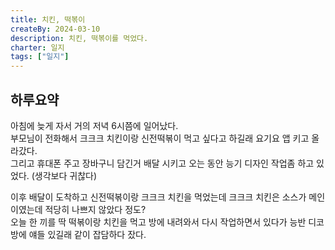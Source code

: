```yaml
---
title: 치킨, 떡볶이
createBy: 2024-03-10
description: 치킨, 떡볶이를 먹었다.
charter: 일지
tags: ["일지"]
---
```


## 하루요약

아침에 늦게 자서 거의 저녁 6시쯤에 일어났다.  
부모님이 전화해서 크크크 치킨이랑 신전떡볶이 먹고 싶다고 하길래 요기요 앱 키고 올라갔다.  
그리고 휴대폰 주고 장바구니 담긴거 배달 시키고 오는 동안 능기 디자인 작업좀 하고 있었다. (생각보다 귀찮다)

이후 배달이 도착하고 신전떡볶이랑 크크크 치킨을 먹었는데 크크크 치킨은 소스가 메인이였는데 적당히 나쁘지 않았다 정도?  
오늘 한 끼를 딱 떡볶이랑 치킨을 먹고 방에 내려와서 다시 작업하면서 있다가 능반 디코방에 얘들 있길래 같이 잡담하다 잤다.
